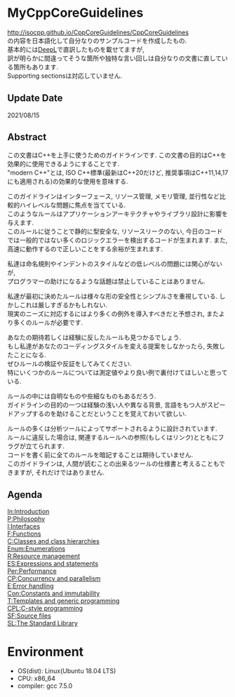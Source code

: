 # MyCppCoreGuidelines
http://isocpp.github.io/CppCoreGuidelines/CppCoreGuidelines  
の内容を日本語化して自分なりのサンプルコードを作成したもの.  
基本的には[DeepL](https://www.deepl.com/translator)で直訳したものを載せてますが,  
訳が明らかに間違ってそうな箇所や独特な言い回しは自分なりの文書に直している箇所もあります.  
Supporting sectionsは対応していません.  

## Update Date
2021/08/15

## Abstract
この文書はC++を上手に使うためのガイドラインです. この文書の目的はC++を効果的に使用できるようにすることです.  
"modern C++"とは, ISO C++標準(最新はC++20だけど, 推奨事項はC++11,14,17にも適用される)の効果的な使用を意味する.  

このガイドラインはインターフェース, リソース管理, メモリ管理, 並行性など比較的ハイレベルな問題に焦点を当てている.  
このようなルールはアプリケーションアーキテクチャやライブラリ設計に影響を与えます.  
このルールに従うことで静的に型安全な, リソースリークのない, 今日のコードでは一般的ではない多くのロジックエラーを検出するコードが生まれます. また, 高速に動作するので正しいことをする余裕が生まれます.  

私達は命名規則やインデントのスタイルなどの低レベルの問題には関心がないが,  
プログラマーの助けになるような話題は禁止していることはありません.  

私達が最初に決めたルールは様々な形の安全性とシンプルさを重視している. しかしこれは厳しすぎるかもしれない.  
現実のニーズに対応するにはより多くの例外を導入すべきだと予想され, またより多くのルールが必要です.  

あなたの期待若しくは経験に反したルールも見つかるでしょう.  
もし私達があなたのコーディングスタイルを変える提案をしなかったら, 失敗したことになる.  
ぜひルールの検証や反証をしてみてください.  
特にいくつかのルールについては測定値やより良い例で裏付けてほしいと思っている.  

ルールの中には自明なものや些細なものもあるだろう.  
ガイドラインの目的の一つは経験の浅い人や異なる背景, 言語をもつ人がスピードアップするのを助けることだということを覚えておいて欲しい.  

ルールの多くは分析ツールによってサポートされるように設計されています.  
ルールに違反した場合は, 関連するルールへの参照(もしくはリンク)とともにフラグが立てられます.  
コードを書く前に全てのルールを暗記することは期待していません.  
このガイドラインは, 人間が読むことの出来るツールの仕様書と考えることもできますが, それだけではありません.   

## Agenda
[In:Introduction](./01_Introduction/README.md)  
[P:Philosophy](./02_Philosophy/README.md)  
[I:Interfaces](./03_Interfaces/README.md)  
[F:Functions](./04_Functions/README.md)  
[C:Classes and class hierarchies](./05_ClassesAndClassHierarchies/README.md)  
[Enum:Enumerations](./06_Enumerations/README.md)  
[R:Resource management](./07_ResourceManagement/README.md)  
[ES:Expressions and statements](./08_ExpressionsAndStatements/README.md)  
[Per:Performance](./09_Performance/README.md)  
[CP:Concurrency and parallelism](./10_ConcurrencyAndParallelism/README.md)  
[E:Error handling](./11_ErrorHandling/README.md)  
[Con:Constants and immutability](./12_ConstantsAndImmutability/README.md)  
[T:Templates and generic programming](./13_TemplatesAndGenericProgramming/README.md)  
[CPL:C-style programming](./14_CstyleProgramming/README.md)  
[SF:Source files](./15_SourceFiles/README.md)  
[SL:The Standard Library](./16_TheStandardLibrary/README.md)  

# Environment
- OS(dist): Linux(Ubuntu 18.04 LTS)
- CPU: x86_64
- compiler: gcc 7.5.0
